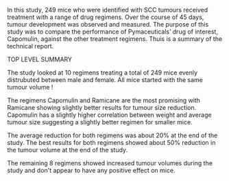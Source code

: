 In this study, 249 mice who were identified with SCC tumours received treatment with a range of drug regimens. 
Over the course of 45 days, tumour development was observed and measured. The purpose of this study was to compare 
the performance of Pymaceuticals’ drug of interest, Capomulin, against the other treatment regimens.
Thuis is a summary of the technical report. 

TOP LEVEL SUMMARY

The study looked at 10 regimens treating a total of 249 mice evenly distrubuted between male and female.
All mice started with the same tumour volume !

The regimens Capomulin and Ramicane are the most promising with Ramicane showing slightly better results for
tumour size reduction. Capomulin has a slightly higher correlation between weight and average tumour size 
suggesting a slightly better regimen for smaller mice.

The average reduction for both regimens was about 20% at the end of the study.
The best results for both regimens showed about 50% reduction in the tumour volume at the end of the study.

The remaining 8 regimens showed increased tumour volumes during the study and don't appear to have any 
positive effect on mice.
